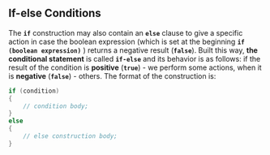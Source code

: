 ## If-else Conditions

The **`if`** construction may also contain an **`else`** clause to give a specific action in case the boolean expression (which is set at the beginning **`if (boolean expression)`** ) returns a negative result (**`false`**). Built this way, **the conditional statement** is called **`if-else`** and its behavior is as follows: if the result of the condition is **positive** (**`true`**) - we perform some actions, when it is **negative** (**`false`**) - others. The format of the construction is:

```csharp
if (condition)
{
    // condition body;
}
else
{
    // еlse construction body;
}

```
